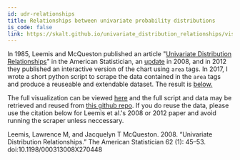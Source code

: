 ```yaml
---
id: udr-relationships
title: Relationships between univariate probability distributions
is_code: false
link: https://skalt.github.io/univariate_distribution_relationships/visualize/udr_visualization.html
---
```


In 1985, Leemis and McQueston published an article
"<a href="http://www.tandfonline.com/doi/abs/10.1080/00031305.1986.10475379" target="\_blank" rel="noreferrer">Univariate Distribution Relationships</a>" in the American Statistician, an <a href="http://www.tandfonline.com/doi/abs/10.1198/000313008X270448" target="\_blank" rel="noreferrer">update</a>
in 2008, and in 2012 they published an interactive version of the
chart using `area` tags.  In 2017, I wrote a short python
script to scrape the data contained in the `area` tags
and produce a reuseable and extendable dataset.  The result is
<a href="#udr-demo">below.</a>


The full visualization can be viewed <a href="{{ link }}" target="\_blank" rel="noreferrer">here</a>
and the full script and data may be retrieved and reused from <a href="https://github.com/SKalt/univariate_distribution_relationships" target="\_blank"> this github repo</a>.  If you do reuse the data, please use the citation below for Leemis et al.'s 2008 or 2012 paper and avoid running the scraper unless neccessary.

<!--
Leemis, his collaborators, and I have collective put decades into creating this. I've contributed my day or so because I hope building tools that allow students to explore the relationships behind mathematical objects is the best way to retain them. In the future, I may write some script to import the graph to neo4j, though using the rneo4j package with the csvs should be workable</p>
-->
<citation>
  Leemis, Lawrence M, and Jacquelyn T McQueston. 2008. “Univariate Distribution Relationships.” The American Statistician 62 (1): 45–53. doi:10.1198/000313008X270448
</citation>
